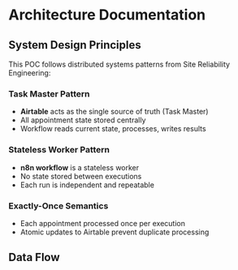 # Architecture Documentation

## System Design Principles

This POC follows distributed systems patterns from Site Reliability Engineering:

### Task Master Pattern
- **Airtable** acts as the single source of truth (Task Master)
- All appointment state stored centrally
- Workflow reads current state, processes, writes results

### Stateless Worker Pattern  
- **n8n workflow** is a stateless worker
- No state stored between executions
- Each run is independent and repeatable

### Exactly-Once Semantics
- Each appointment processed once per execution
- Atomic updates to Airtable prevent duplicate processing

## Data Flow